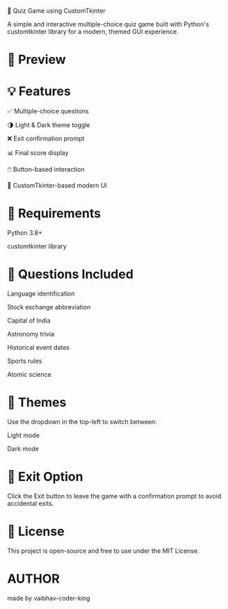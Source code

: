 🧠 Quiz Game using CustomTkinter

A simple and interactive multiple-choice quiz game built with Python's customtkinter library for a modern, themed GUI experience.

# 📸 Preview


# 💡 Features

✅ Multiple-choice questions

🌗 Light & Dark theme toggle

❌ Exit confirmation prompt

📊 Final score display

🖱️ Button-based interaction

🎨 CustomTkinter-based modern UI

# 🔧 Requirements
Python 3.8+

customtkinter library


# 🧠 Questions Included
Language identification

Stock exchange abbreviation

Capital of India

Astronomy trivia

Historical event dates

Sports rules

Atomic science

# 🌙 Themes
Use the dropdown in the top-left to switch between:

Light mode

Dark mode

# 🛑 Exit Option
Click the Exit button to leave the game with a confirmation prompt to avoid accidental exits.

# 📄 License
This project is open-source and free to use under the MIT License.

# AUTHOR 
made by vaibhav-coder-king
